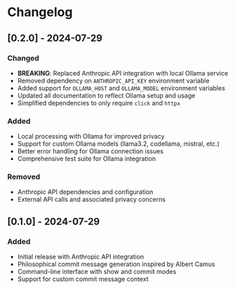 # Changelog

## [0.2.0] - 2024-07-29

### Changed
- **BREAKING**: Replaced Anthropic API integration with local Ollama service
- Removed dependency on `ANTHROPIC_API_KEY` environment variable
- Added support for `OLLAMA_HOST` and `OLLAMA_MODEL` environment variables
- Updated all documentation to reflect Ollama setup and usage
- Simplified dependencies to only require `click` and `httpx`

### Added
- Local processing with Ollama for improved privacy
- Support for custom Ollama models (llama3.2, codellama, mistral, etc.)
- Better error handling for Ollama connection issues
- Comprehensive test suite for Ollama integration

### Removed
- Anthropic API dependencies and configuration
- External API calls and associated privacy concerns

## [0.1.0] - 2024-07-29

### Added
- Initial release with Anthropic API integration
- Philosophical commit message generation inspired by Albert Camus
- Command-line interface with show and commit modes
- Support for custom commit message context
